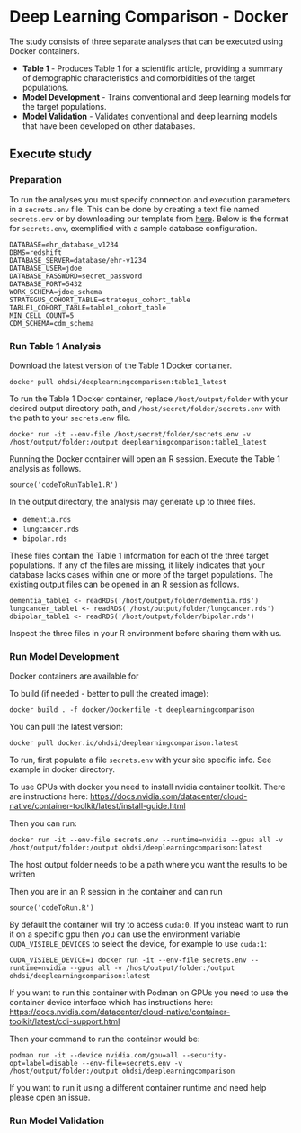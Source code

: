 # Deep Learning Comparison - Docker

The study consists of three separate analyses that can be executed using Docker containers.
- **Table 1** - Produces Table 1 for a scientific article, providing a summary of demographic characteristics and comorbidities of the target populations.
- **Model Development** - Trains conventional and deep learning models for the target populations.
- **Model Validation** - Validates conventional and deep learning models that have been developed on other databases.

## Execute study
### Preparation
To run the analyses you must specify connection and execution parameters in a `secrets.env` file. This can be done by creating a text file named `secrets.env` or by downloading our template from [here](https://github.com/ohdsi-studies/DeepLearningComparison/blob/master/docker/secrets.env).  Below is the format for `secrets.env`, exemplified with a sample database configuration. 
```
DATABASE=ehr_database_v1234
DBMS=redshift
DATABASE_SERVER=database/ehr-v1234
DATABASE_USER=jdoe
DATABASE_PASSWORD=secret_password
DATABASE_PORT=5432
WORK_SCHEMA=jdoe_schema
STRATEGUS_COHORT_TABLE=strategus_cohort_table
TABLE1_COHORT_TABLE=table1_cohort_table
MIN_CELL_COUNT=5
CDM_SCHEMA=cdm_schema
```

### Run Table 1 Analysis
Download the latest version of the Table 1 Docker container.
```
docker pull ohdsi/deeplearningcomparison:table1_latest
```

To run the Table 1 Docker container, replace `/host/output/folder` with your desired output directory path, and `/host/secret/folder/secrets.env` with the path to your `secrets.env` file.
```
docker run -it --env-file /host/secret/folder/secrets.env -v /host/output/folder:/output deeplearningcomparison:table1_latest
```
Running the Docker container will open an R session. Execute the Table 1 analysis as follows.
```
source('codeToRunTable1.R')
```
In the output directory, the analysis may generate up to three files.
- `dementia.rds`
- `lungcancer.rds`
- `bipolar.rds`

These files contain the Table 1 information for each of the three target populations. If any of the files are missing, it likely indicates that your database lacks cases within one or more of the target populations. The existing output files can be opened in an R session as follows.
```
dementia_table1 <- readRDS('/host/output/folder/dementia.rds')
lungcancer_table1 <- readRDS('/host/output/folder/lungcancer.rds')
dbipolar_table1 <- readRDS('/host/output/folder/bipolar.rds')
```
Inspect the three files in your R environment before sharing them with us.

### Run Model Development

Docker containers are available for 

To build (if needed - better to pull the created image):

```docker build . -f docker/Dockerfile -t deeplearningcomparison```

You can pull the latest version:

```docker pull docker.io/ohdsi/deeplearningcomparison:latest```

To run, first populate a file ```secrets.env``` with your site specific info. See example in docker directory.

To use GPUs with docker you need to install nvidia container toolkit. There are instructions here:
https://docs.nvidia.com/datacenter/cloud-native/container-toolkit/latest/install-guide.html

Then you can run:

```docker run -it --env-file secrets.env --runtime=nvidia --gpus all -v /host/output/folder:/output ohdsi/deeplearningcomparison:latest```

The host output folder needs to be a path where you want the results to be written

Then you are in an R session in the container and can run

```source('codeToRun.R')```

By default the container will try to access `cuda:0`. If you instead want to run it on a specific gpu then you can use the environment variable `CUDA_VISIBLE_DEVICES` to select the device, for example to use `cuda:1`:

```CUDA_VISIBLE_DEVICE=1 docker run -it --env-file secrets.env --runtime=nvidia --gpus all -v /host/output/folder:/output ohdsi/deeplearningcomparison:latest```

If you want to run this container with Podman on GPUs you need to use the container device interface which has instructions here:
https://docs.nvidia.com/datacenter/cloud-native/container-toolkit/latest/cdi-support.html

Then your command to run the container would be:

```podman run -it --device nvidia.com/gpu=all --security-opt=label=disable --env-file=secrets.env -v /host/output/folder:/output ohdsi/deeplearningcomparison```

If you want to run it using a different container runtime and need help please open an issue.

### Run Model Validation
